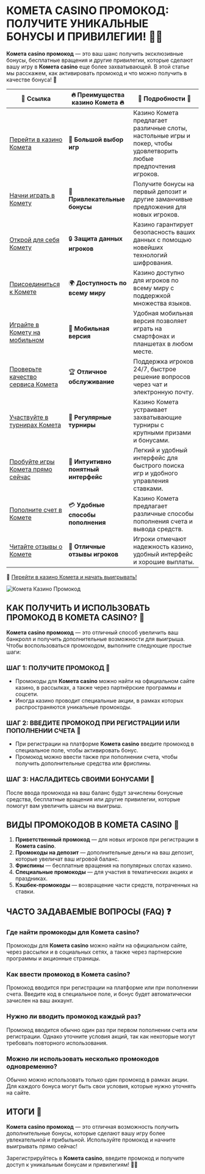 # КОМЕТА CASINO ПРОМОКОД: ПОЛУЧИТЕ УНИКАЛЬНЫЕ БОНУСЫ И ПРИВИЛЕГИИ! 🎁✨

**Комета casino промокод** — это ваш шанс получить эксклюзивные бонусы, бесплатные вращения и другие привилегии, которые сделают вашу игру в **Комета casino** еще более захватывающей. В этой статье мы расскажем, как активировать промокод и что можно получить в качестве бонуса! 🚀

| 🔗 **Ссылка**                                         | 🔥 **Преимущества казино Комета** 🔥  | 🌟 **Подробности** 🌟 |
|-----------------------------------------------------|-------------------------------------|----------------------|
| [Перейти в казино Комета](https://brandplay.link/8ZymQJV8) | 🎰 **Большой выбор игр**           | Казино Комета предлагает различные слоты, настольные игры и покер, чтобы удовлетворить любые предпочтения игроков. |
| [Начни играть в Комету](https://brandplay.link/8ZymQJV8) | 💸 **Привлекательные бонусы**      | Получите бонусы на первый депозит и другие заманчивые предложения для новых игроков. |
| [Открой для себя Комету](https://brandplay.link/8ZymQJV8) | 🔒 **Защита данных игроков**      | Казино гарантирует безопасность ваших данных с помощью новейших технологий шифрования. |
| [Присоединиться к Комете](https://brandplay.link/8ZymQJV8) | 🌍 **Доступность по всему миру**   | Казино доступно для игроков по всему миру с поддержкой множества языков. |
| [Играйте в Комету на мобильном](https://brandplay.link/8ZymQJV8) | 📱 **Мобильная версия**           | Удобная мобильная версия позволяет играть на смартфонах и планшетах в любом месте. |
| [Проверьте качество сервиса Комета](https://brandplay.link/8ZymQJV8) | 🏆 **Отличное обслуживание**      | Поддержка игроков 24/7, быстрое решение вопросов через чат и электронную почту. |
| [Участвуйте в турнирах Комета](https://brandplay.link/8ZymQJV8) | 🎉 **Регулярные турниры**         | Казино Комета устраивает захватывающие турниры с крупными призами и бонусами. |
| [Пробуйте игры Комета прямо сейчас](https://brandplay.link/8ZymQJV8) | 🎯 **Интуитивно понятный интерфейс** | Легкий и удобный интерфейс для быстрого поиска игр и удобного управления ставками. |
| [Пополните счет в Комете](https://brandplay.link/8ZymQJV8) | 💳 **Удобные способы пополнения**  | Казино Комета предлагает различные способы пополнения счета и вывода средств. |
| [Читайте отзывы о Комете](https://brandplay.link/8ZymQJV8) | 💬 **Отличные отзывы игроков**    | Игроки отмечают надежность казино, удобный интерфейс и хорошие выплаты. |

🔗 [Перейти в казино Комета и начать выигрывать!](https://brandplay.link/8ZymQJV8)

![Комета Казино Промокод](https://sun9-35.userapi.com/impf/iW6wXfa-ZJ-K__tTHhcI8--eOuT0fF_cmF173Q/in_qlf06hTM.jpg?size=1920x768&quality=95&crop=0,73,1070,427&sign=8a151cd9063128bae2a69b9f942a9a04&type=cover_group)

## КАК ПОЛУЧИТЬ И ИСПОЛЬЗОВАТЬ ПРОМОКОД В КОМЕТА CASINO? 🎯

**Комета casino промокод** — это отличный способ увеличить ваш банкролл и получить дополнительные возможности для выигрыша. Чтобы воспользоваться промокодом, выполните следующие простые шаги:

### ШАГ 1: ПОЛУЧИТЕ ПРОМОКОД 🎉

- Промокоды для **Комета casino** можно найти на официальном сайте казино, в рассылках, а также через партнёрские программы и соцсети.
- Иногда казино проводит специальные акции, в рамках которых распространяются уникальные промокоды.

### ШАГ 2: ВВЕДИТЕ ПРОМОКОД ПРИ РЕГИСТРАЦИИ ИЛИ ПОПОЛНЕНИИ СЧЕТА 🔑

- При регистрации на платформе **Комета casino** введите промокод в специальное поле, чтобы активировать бонус.
- Промокод можно ввести также при пополнении счета, чтобы получить дополнительные средства или фриспины.

### ШАГ 3: НАСЛАДИТЕСЬ СВОИМИ БОНУСАМИ 🎰

После ввода промокода на ваш баланс будут зачислены бонусные средства, бесплатные вращения или другие привилегии, которые помогут вам увеличить шансы на выигрыш.

## ВИДЫ ПРОМОКОДОВ В КОМЕТА CASINO 🎁

1. **Приветственный промокод** — для новых игроков при регистрации в **Комета casino**.
2. **Промокоды на депозит** — дополнительные деньги на ваш депозит, которые увеличат ваш игровой баланс.
3. **Фриспины** — бесплатные вращения на популярных слотах казино.
4. **Специальные промокоды** — для участия в тематических акциях и праздниках.
5. **Кэшбек-промокоды** — возвращение части средств, потраченных на ставки.

## ЧАСТО ЗАДАВАЕМЫЕ ВОПРОСЫ (FAQ) ❓

### Где найти промокоды для **Комета casino**?

Промокоды для **Комета casino** можно найти на официальном сайте, через рассылки и в социальных сетях, а также через партнерские программы и акционные страницы.

### Как ввести промокод в **Комета casino**?

Промокод вводится при регистрации на платформе или при пополнении счета. Введите код в специальное поле, и бонус будет автоматически зачислен на ваш аккаунт.

### Нужно ли вводить промокод каждый раз?

Промокод вводится обычно один раз при первом пополнении счета или регистрации. Однако уточните условия акций, так как некоторые могут требовать повторного использования.

### Можно ли использовать несколько промокодов одновременно?

Обычно можно использовать только один промокод в рамках акции. Для каждого бонуса могут быть свои условия, которые нужно уточнять на сайте.

## ИТОГИ 🎉

**Комета casino промокод** — это отличная возможность получить дополнительные бонусы, которые сделают вашу игру более увлекательной и прибыльной. Используйте промокод и начните выигрывать прямо сейчас!

Зарегистрируйтесь в **Комета casino**, введите промокод и получите доступ к уникальным бонусам и привилегиям! 🎰💸
